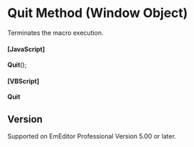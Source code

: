 # Quit Method (Window Object)

Terminates the macro execution.

#### \[JavaScript\]

**Quit**();

#### \[VBScript\]

**Quit**

## Version

Supported on EmEditor Professional Version 5.00 or later.
